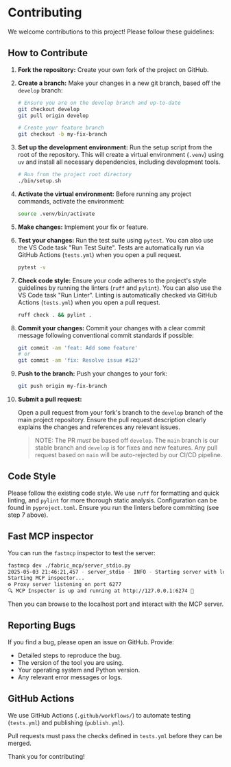 # Contributing

We welcome contributions to this project! Please follow these guidelines:

## How to Contribute

1. **Fork the repository:** Create your own fork of the project on GitHub.

2. **Create a branch:** Make your changes in a new git branch, based off the `develop` branch:

    ```bash
    # Ensure you are on the develop branch and up-to-date
    git checkout develop
    git pull origin develop

    # Create your feature branch
    git checkout -b my-fix-branch
    ```

3. **Set up the development environment:** Run the setup script from the root of the repository. This will create a virtual environment (`.venv`) using `uv` and install all necessary dependencies, including development tools.

    ```bash
    # Run from the project root directory
    ./bin/setup.sh
    ```

4. **Activate the virtual environment:** Before running any project commands, activate the environment:

    ```bash
    source .venv/bin/activate
    ```

5. **Make changes:** Implement your fix or feature.

6. **Test your changes:** Run the test suite using `pytest`. You can also use the VS Code task "Run Test Suite". Tests are automatically run via GitHub Actions (`tests.yml`) when you open a pull request.

    ```bash
    pytest -v
    ```

7. **Check code style:** Ensure your code adheres to the project's style guidelines by running the linters (`ruff` and `pylint`). You can also use the VS Code task "Run Linter". Linting is automatically checked via GitHub Actions (`tests.yml`) when you open a pull request.

    ```bash
    ruff check . && pylint .
    ```

8. **Commit your changes:** Commit your changes with a clear commit message following conventional commit standards if possible:

    ```bash
    git commit -am 'feat: Add some feature'
    # or
    git commit -am 'fix: Resolve issue #123'
    ```

9. **Push to the branch:** Push your changes to your fork:

    ```bash
    git push origin my-fix-branch
    ```

10. **Submit a pull request:**

    Open a pull request from your fork's branch to the `develop` branch of the main project repository. Ensure the pull request description clearly explains the changes and references any relevant issues.

    > NOTE: The PR *must* be based off `develop`. The `main` branch is our stable branch and
    `develop` is for fixes and new features. Any pull request based on `main` will be auto-rejected
    by our CI/CD pipeline.

## Code Style

Please follow the existing code style. We use `ruff` for formatting and quick linting, and `pylint` for more thorough static analysis. Configuration can be found in `pyproject.toml`. Ensure you run the linters before committing (see step 7 above).

## Fast MCP inspector

You can run the `fastmcp` inspector to test the server:

```bash
fastmcp dev ./fabric_mcp/server_stdio.py
2025-05-03 21:46:21,457 - server_stdio - INFO - Starting server with log level DEBUG
Starting MCP inspector...
⚙️ Proxy server listening on port 6277
🔍 MCP Inspector is up and running at http://127.0.0.1:6274 🚀
```

Then you can browse to the localhost port and interact with the MCP server.

## Reporting Bugs

If you find a bug, please open an issue on GitHub. Provide:

* Detailed steps to reproduce the bug.
* The version of the tool you are using.
* Your operating system and Python version.
* Any relevant error messages or logs.

## GitHub Actions

We use GitHub Actions (`.github/workflows/`) to automate testing (`tests.yml`) and publishing (`publish.yml`).

Pull requests must pass the checks defined in `tests.yml` before they can be merged.

Thank you for contributing!
